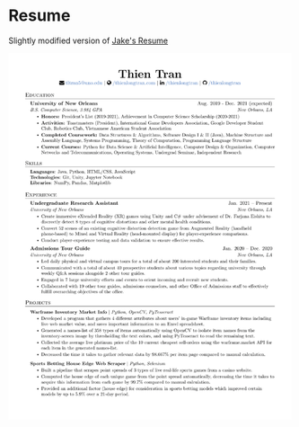 # Resume

Slightly modified version of [Jake's Resume](https://www.overleaf.com/latex/templates/jakes-resume/syzfjbzwjncs)

![Resume Preview](resume.png)
